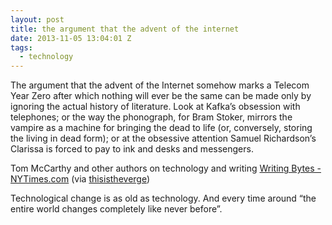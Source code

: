 ```yaml
---
layout: post
title: the argument that the advent of the internet
date: 2013-11-05 13:04:01 Z
tags:
  - technology
---
```

The argument that the advent of the Internet somehow marks a Telecom Year Zero after which nothing will ever be the same can be made only by ignoring the actual history of literature. Look at Kafka’s obsession with telephones; or the way the phonograph, for Bram Stoker, mirrors the vampire as a machine for bringing the dead to life (or, conversely, storing the living in dead form); or at the obsessive attention Samuel Richardson’s Clarissa is forced to pay to ink and desks and messengers.

Tom McCarthy and other authors on technology and writing [Writing Bytes - NYTimes.com](http://www.nytimes.com/2013/11/03/books/review/writing-bytes.html?_r=0&adxnnl=1&smid=tw-nytimes&partner=rss&emc=rss&adxnnlx=1383397313-8E3thH0O4xSKY5u16swzfA&pagewanted=all) (via [thisistheverge](http://thisistheverge.tumblr.com/))

Technological change is as old as technology. And every time around “the entire world changes completely like never before”.

